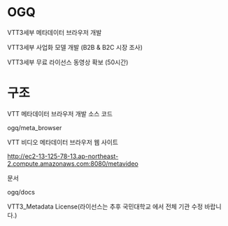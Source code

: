 # OGQ

VTT3세부 메타데이터 브라우저 개발

VTT3세부 사업화 모델 개발 (B2B & B2C 시장 조사)

VTT3세부 무료 라이선스 동영상 확보 (50시간)

 

# 구조

VTT 메타데이터 브라우저 개발 소스 코드

ogq/meta_browser

VTT 비디오 메타데이터 브라우저 웹 사이트

http://ec2-13-125-78-13.ap-northeast-2.compute.amazonaws.com:8080/metavideo

문서

ogq/docs

VTT3_Metadata
License(라이선스는 추후 국민대학교 에서 전체 기관 수정 바랍니다.)